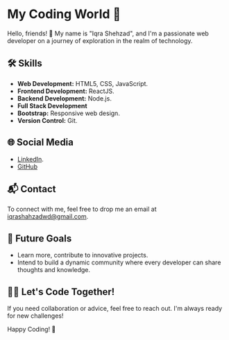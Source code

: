 # My Coding World 🚀

Hello, friends! 👋 My name is "Iqra Shehzad", and I'm a passionate web developer on a journey of exploration in the realm of technology.

## 🛠️ Skills
- **Web Development:** HTML5, CSS, JavaScript.
- **Frontend Development:** ReactJS.
- **Backend Development:** Node.js.
- **Full Stack Development**
- **Bootstrap:** Responsive web design.
- **Version Control:** Git.

## 🌐 Social Media

- [LinkedIn](www.linkedin.com/in/iqra-shahzad-52a51427b).
- [GitHub](https://github.com/yourusername)

## 📬 Contact

To connect with me, feel free to drop me an email at iqrashahzadwd@gmail.com.


## 🌱 Future Goals

- Learn more, contribute to innovative projects.
- Intend to build a dynamic community where every developer can share thoughts and knowledge.

## 👨‍💻 Let's Code Together!

If you need collaboration or advice, feel free to reach out. I'm always ready for new challenges!

Happy Coding! 🚀


